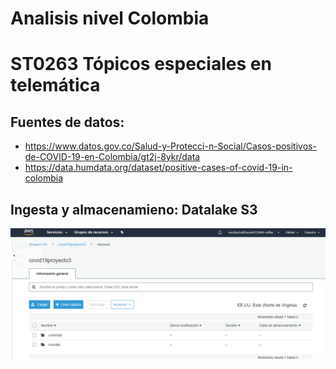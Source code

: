 # Analisis nivel Colombia
# ST0263 Tópicos especiales en telemática


## Fuentes de datos:

* https://www.datos.gov.co/Salud-y-Protecci-n-Social/Casos-positivos-de-COVID-19-en-Colombia/gt2j-8ykr/data
* https://data.humdata.org/dataset/positive-cases-of-covid-19-in-colombia

## Ingesta y almacenamieno: Datalake S3
  ![col](images/co1.png)

